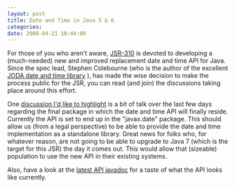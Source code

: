 ```yaml
---
layout: post
title: Date and Time in Java 5 & 6
categories: 
date: 2008-04-21 10:44:00
---
```

 For those of you who aren't aware, [JSR-310]("https://jsr-310.dev.java.net/" "") is devoted to developing a (much-needed) new and improved replacement date and time API for Java. Since the spec lead, Stephen Colebourne (who is the author of the excellent [JODA date and time library]("http://joda-time.sourceforge.net/index.html" "") ), has made the wise decision to make the process public for the JSR, you can read (and join) the discussions taking place around this effort.

One [discussion I'd like to highlight]("https://jsr-310.dev.java.net/servlets/BrowseList?listName=dev&by=thread&from=1117076&to=1117076&first=1&count=6" "") is a bit of talk over the last few days regarding the final package in which the date and time API will finally reside. Currently the API is set to end up in the "javax.date" package. This should allow us (from a legal perspective) to be able to provide the date and time implementation as a standalone library. Great news for folks who, for whatever reason, are not going to be able to upgrade to Java 7 (which is the target for this JSR) the day it comes out. This would allow that (sizeable) population to use the new API in their existing systems.

Also, have a look at the [latest API javadoc]("https://jsr-310.dev.java.net/nonav/doc-2008-04-20/index.html" "") for a taste of what the API looks like currently.